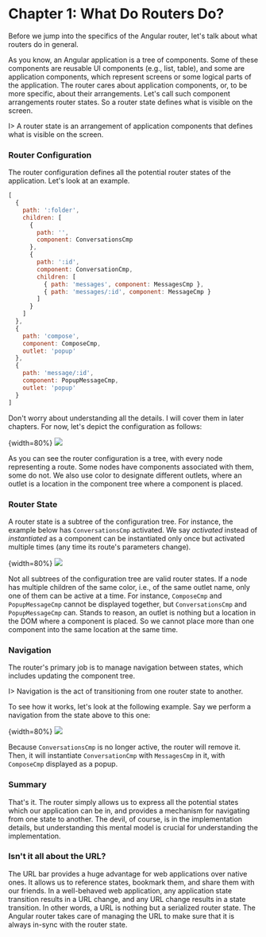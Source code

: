 # Chapter 1: What Do Routers Do?

Before we jump into the specifics of the Angular router, let's talk about what routers do in general.

As you know, an Angular application is a tree of components. Some of these components are reusable UI components (e.g., list, table), and some are application components, which represent screens or some logical parts of the application. The router cares about application components, or, to be more specific, about their arrangements. Let's call such component arrangements router states. So a router state defines what is visible on the screen.


I> A router state is an arrangement of application components that defines what is visible on the screen.

### Router Configuration

The router configuration defines all the potential router states of the application. Let's look at an example.

```javascript
[
  {
    path: ':folder',
    children: [
      {
        path: '',
        component: ConversationsCmp
      },
      {
        path: ':id',
        component: ConversationCmp,
        children: [
          { path: 'messages', component: MessagesCmp },
          { path: 'messages/:id', component: MessageCmp }
        ]
      }
    ]
  },
  {
    path: 'compose',
    component: ComposeCmp,
    outlet: 'popup'
  },
  {
    path: 'message/:id',
    component: PopupMessageCmp,
    outlet: 'popup'
  }
]
```

Don't worry about understanding all the details. I will cover them in later chapters. For now, let's depict the configuration as follows:

{width=80%}
![](images/3_routing_is_all_about/router_config.png)

As you can see the router configuration is a tree, with every node representing a route. Some nodes have components associated with them, some do not. We also use color to designate different outlets, where an outlet is a location in the component tree where a component is placed.

### Router State

A router state is a subtree of the configuration tree. For instance, the example below has `ConversationsCmp` activated. We say *activated* instead of *instantiated* as a component can be instantiated only once but activated multiple times (any time its route's parameters change).

{width=80%}
![](images/3_routing_is_all_about/activated_1.png)

Not all subtrees of the configuration tree are valid router states. If a node has multiple children of the same color, i.e., of the same outlet name, only one of them can be active at a time. For instance, `ComposeCmp` and `PopupMessageCmp` cannot be displayed together, but `ConversationsCmp` and `PopupMessageCmp` can. Stands to reason, an outlet is nothing but a location in the DOM where a component is placed. So we cannot place more than one component into the same location at the same time.

### Navigation

The router's primary job is to manage navigation between states, which includes updating the component tree.

I> Navigation is the act of transitioning from one router state to another.

To see how it works, let's look at the following example. Say we perform a navigation from the state above to this one:

{width=80%}
![](images/3_routing_is_all_about/activated_2.png)

Because `ConversationsCmp` is no longer active, the router will remove it. Then, it will instantiate `ConversationCmp` with `MessagesCmp` in it, with `ComposeCmp` displayed as a popup.

### Summary

That's it. The router simply allows us to express all the potential states which our application can be in, and provides a mechanism for navigating from one state to another. The devil, of course, is in the implementation details, but understanding this mental model is crucial for understanding the implementation.

### Isn't it all about the URL?

The URL bar provides a huge advantage for web applications over native ones. It allows us to reference states, bookmark them, and share them with our friends. In a well-behaved web application, any application state transition results in a URL change, and any URL change results in a state transition. In other words, a URL is nothing but a serialized router state. The Angular router takes care of managing the URL to make sure that it is always in-sync with the router state.